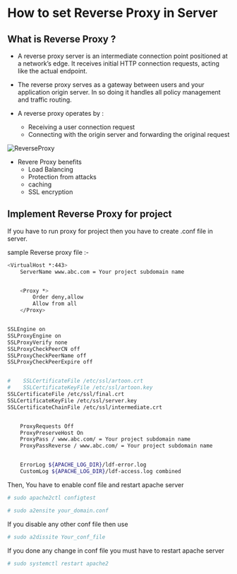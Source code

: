# **How to set Reverse Proxy in Server**

## What is Reverse Proxy ?

- A reverse proxy server is an intermediate connection point positioned at a network’s edge. It receives initial HTTP connection requests, acting like the actual endpoint.

- The reverse proxy serves as a gateway between users and your application origin server. In so doing it handles all policy management and traffic routing.

- A reverse proxy operates by :
  - Receiving a user connection request
  - Connecting with the origin server and forwarding the original request

![ReverseProxy](./image/reverse-proxy-02-1.jpg)

- Revere Proxy benefits
  - Load Balancing
  - Protection from attacks
  - caching
  - SSL encryption

## Implement Reverse Proxy for project

If you have to run proxy for project then you have to create .conf file in server.

sample Reverse proxy file :-

```bash
<VirtualHost *:443>
    ServerName www.abc.com = Your project subdomain name


    <Proxy *>
        Order deny,allow
        Allow from all
    </Proxy>


SSLEngine on
SSLProxyEngine on
SSLProxyVerify none
SSLProxyCheckPeerCN off
SSLProxyCheckPeerName off
SSLProxyCheckPeerExpire off


#    SSLCertificateFile /etc/ssl/artoon.crt
#    SSLCertificateKeyFile /etc/ssl/artoon.key
SSLCertificateFile /etc/ssl/final.crt
SSLCertificateKeyFile /etc/ssl/server.key
SSLCertificateChainFile /etc/ssl/intermediate.crt


    ProxyRequests Off
    ProxyPreserveHost On
    ProxyPass / www.abc.com/ = Your project subdomain name 
    ProxyPassReverse / www.abc.com/ = Your project subdomain name


    ErrorLog ${APACHE_LOG_DIR}/ldf-error.log
    CustomLog ${APACHE_LOG_DIR}/ldf-access.log combined
```

Then, You have to enable conf file and restart apache server

```bash
# sudo apache2ctl configtest
```

```bash
# sudo a2ensite your_domain.conf
```

If you disable any other conf file then use

```bash
# sudo a2dissite Your_conf_file
```

If you done any change in conf file you must have to restart apache server  

```bash
# sudo systemctl restart apache2
```
